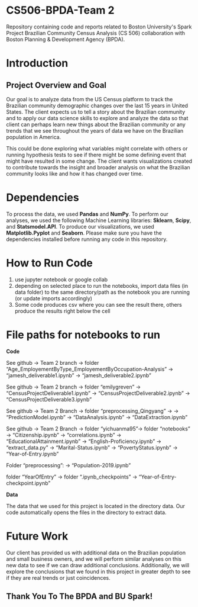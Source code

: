 # CS506-BPDA-Team 2

Repository containing code and reports related to Boston University's Spark Project Brazilian Community Census Analysis (CS 506) collaboration with Boston Planning & Development Agency (BPDA).
# Introduction

## Project Overview and Goal

Our goal is to analyze data from the US Census platform to track the Brazilian community demographic changes over the last 15 years in United States. The client expects us to tell a story about the Brazilian community and to apply our data science skills to explore and analyze the data so that client can perhaps learn new things about the Brazilian community or any trends that we see throughout the years of data we have on the Brazilian population in America. 

This could be done exploring what variables might correlate with others or running hypothesis tests to see if there might be some defining event that might have resulted in some change. The client wants visualizations created to contribute towards the insight and broader analysis on what the Brazilian community looks like and how it has changed over time.

# Dependencies
To process the data, we used **Pandas** and **NumPy**. To perform our analyses, we used the following Machine Learning libraries: **Sklearn**, **Scipy**, and **Statsmodel.API**. To produce our visualizations, we used **Matplotlib.Pyplot** and **Seaborn**. Please make sure you have the dependencies installed before running any code in this repository.

# How to Run Code

1. use jupyter notebook or google collab
2. depending on selected place to run the notebooks, import data files (in data folder) to the same directory/path as the notebook you are running (or update imports accordingly)
3. Some code produces csv where you can see the result there, others produce the results right below the cell


# File paths for notebooks to run

**Code**

See github -> Team 2 branch -> folder “Age_EmployementByType_EmployementByOccupation-Analysis” 
-> “jamesh_deliverable1.ipynb”
-> “jamesh_deliverable2.ipynb”

See github -> Team 2 branch -> folder “emilygreven” 
->  “CensusProjectDeliverable1.ipynb”
->  “CensusProjectDeliverable2.ipynb”
->  “CensusProjectDeliverable3.ipynb”

See github -> Team 2 Branch -> 
folder “preprocessing_Qingyang” -> 
-> “PredictionModel.ipynb”
-> “DataAnalysis.ipynb”
-> “DataExtraction.ipynb”

See github -> Team 2 Branch -> folder “yichuanma95”-> 
folder “notebooks” 
-> “Citizenship.ipynb”
-> “correlations.ipynb”
-> “EducationalAttainment.ipynb”
-> “English-Proficiency.ipynb”
-> “extract_data.py”
-> “Marital-Status.ipynb”
-> “PovertyStatus.ipynb”
-> “Year-of-Entry.ipynb”

Folder “preprocessing”:
-> “Population-2019.ipynb”

folder “YearOfEntry” -> folder “.ipynb_checkpoints” 
-> “Year-of-Entry-checkpoint.ipynb”

**Data**


The data that we used for this project is located in the directory data. Our code automatically opens the files in the directory to extract data.

# Future Work

Our client has provided us with additional data on the Brazilian population and small business owners, and we will perform similar analyses on this new data to see if we can draw additional conclusions. Additionally, we will explore the conclusions that we found in this project in greater depth to see if they are real trends or just coincidences.


## Thank You To The BPDA and BU Spark!
